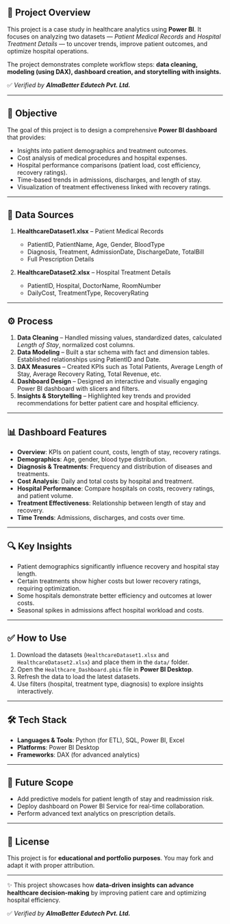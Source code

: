 ## 📖 Project Overview

This project is a case study in healthcare analytics using **Power BI**. It focuses on analyzing two datasets — *Patient Medical Records* and *Hospital Treatment Details* — to uncover trends, improve patient outcomes, and optimize hospital operations.

The project demonstrates complete workflow steps: **data cleaning, modeling (using DAX), dashboard creation, and storytelling with insights.**

✅ *Verified by **AlmaBetter Edutech Pvt. Ltd.***

---

## 🎯 Objective

The goal of this project is to design a comprehensive **Power BI dashboard** that provides:

* Insights into patient demographics and treatment outcomes.
* Cost analysis of medical procedures and hospital expenses.
* Hospital performance comparisons (patient load, cost efficiency, recovery ratings).
* Time-based trends in admissions, discharges, and length of stay.
* Visualization of treatment effectiveness linked with recovery ratings.

---

## 📂 Data Sources

1. **HealthcareDataset1.xlsx** – Patient Medical Records

   * PatientID, PatientName, Age, Gender, BloodType
   * Diagnosis, Treatment, AdmissionDate, DischargeDate, TotalBill
   * Full Prescription Details

2. **HealthcareDataset2.xlsx** – Hospital Treatment Details

   * PatientID, Hospital, DoctorName, RoomNumber
   * DailyCost, TreatmentType, RecoveryRating

---

## ⚙️ Process

1. **Data Cleaning** – Handled missing values, standardized dates, calculated *Length of Stay*, normalized cost columns.
2. **Data Modeling** – Built a star schema with fact and dimension tables. Established relationships using PatientID and Date.
3. **DAX Measures** – Created KPIs such as Total Patients, Average Length of Stay, Average Recovery Rating, Total Revenue, etc.
4. **Dashboard Design** – Designed an interactive and visually engaging Power BI dashboard with slicers and filters.
5. **Insights & Storytelling** – Highlighted key trends and provided recommendations for better patient care and hospital efficiency.

---

## 📊 Dashboard Features

* **Overview**: KPIs on patient count, costs, length of stay, recovery ratings.
* **Demographics**: Age, gender, blood type distribution.
* **Diagnosis & Treatments**: Frequency and distribution of diseases and treatments.
* **Cost Analysis**: Daily and total costs by hospital and treatment.
* **Hospital Performance**: Compare hospitals on costs, recovery ratings, and patient volume.
* **Treatment Effectiveness**: Relationship between length of stay and recovery.
* **Time Trends**: Admissions, discharges, and costs over time.

---

## 🔍 Key Insights

* Patient demographics significantly influence recovery and hospital stay length.
* Certain treatments show higher costs but lower recovery ratings, requiring optimization.
* Some hospitals demonstrate better efficiency and outcomes at lower costs.
* Seasonal spikes in admissions affect hospital workload and costs.

---

## ✅ How to Use

1. Download the datasets (`HealthcareDataset1.xlsx` and `HealthcareDataset2.xlsx`) and place them in the `data/` folder.
2. Open the `Healthcare_Dashboard.pbix` file in **Power BI Desktop**.
3. Refresh the data to load the latest datasets.
4. Use filters (hospital, treatment type, diagnosis) to explore insights interactively.

---

## 🛠️ Tech Stack

* **Languages & Tools**: Python (for ETL), SQL, Power BI, Excel
* **Platforms**: Power BI Desktop
* **Frameworks**: DAX (for advanced analytics)

---

## 📌 Future Scope

* Add predictive models for patient length of stay and readmission risk.
* Deploy dashboard on Power BI Service for real-time collaboration.
* Perform advanced text analytics on prescription details.

---

## 📜 License

This project is for **educational and portfolio purposes**. You may fork and adapt it with proper attribution.

---

✨ This project showcases how **data-driven insights can advance healthcare decision-making** by improving patient care and optimizing hospital efficiency.

✅ *Verified by **AlmaBetter Edutech Pvt. Ltd.***

